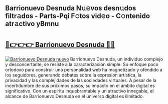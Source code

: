 ## Barrionuevo Desnuda N𝚞𝚎vos desn𝚞dos filtr𝚊dos - Parts-Pqi F𝚘tos vid𝚎o - C𝚘ntenido atr𝚊ctivo yBmnu

# <h2><a href="http://mb756n.tromn.icu/?c=Barrionuevo+Desnuda">🔗👉👉👉 Barrionuevo Desnuda 🔗🔗</a></h2>

[![Barrionuevo Desnuda nuevo](https://i.imgur.com/pEAQMta.gif)](http://mb756n.tromn.icu/?c=Barrionuevo+Desnuda)
Barrionuevo Desnuda, un individuo complejo y desconcertante, se resiste a la caracterización simple. Su enfoque poco ortodoxo para construir una personalidad web ha magnetizado y ofendido a los seguidores, generando debates sobre la expresión artística, la privacidad y las complejidades de las sociedades virtuales. A pesar de la incertidumbre de sus próximos pasos, su impacto en el ámbito digital es significativo. Con un espíritu inquebrantable y un atractivo innegable, el alcance de Barrionuevo Desnuda en el universo digital es ilimitado.
